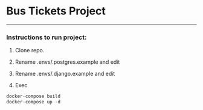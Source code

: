 # Bus Tickets Project
_______

### Instructions to run project:

1. Clone repo.
2. Rename .envs/.postgres.example and edit
3. Rename .envs/.django.example and edit

4. Exec
```python
docker-compose build
docker-compose up -d
```
